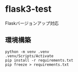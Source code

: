 # flask3-test
Flaskバージョンアップ対応

## 環境構築
```
python -m venv .venv
.venv/Scripts/Activate
pip install -r requirements.txt
pip freeze > requirements.txt
```
